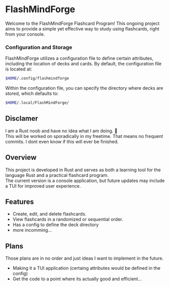 # FlashMindForge

Welcome to the FlashMindForge Flashcard Program! This ongoing project aims to provide a simple yet effective way to study using flashcards, right from your console.

### Configuration and Storage

FlashMindForge utilizes a configuration file to define certain attributes, including the location of decks and cards.
By default, the configuration file is located at:<br>

```sh
$HOME/.config/flashmindforge
```
Within the configuration file, you can specify the directory where decks are stored, which defaults to:<br>

```sh 
$HOME/.local/FlashMindForge/
```

## Disclamer

I am a Rust noob and have no idea what I am doing. :frog: <br>
This will be worked on sporadically in my freetime. That means no frequent commits. I dont even know if this will ever be finished.

## Overview

This project is developed in Rust and serves as both a learning tool for the language Rust and a practical flashcard program.<br>
The current version is a console application, but future updates may include a TUI for improved user experience.<br>

## Features

- Create, edit, and delete flashcards.
- View flashcards in a randomized or sequential order.
- Has a config to define the deck directory
- more incomming...

## Plans 
 Those plans are in no order and just ideas I want to implement in the future.

- Making it a TUI application (certaing attributes would be defined in the config)
- Get the code to a point where its actually good and efficient...
